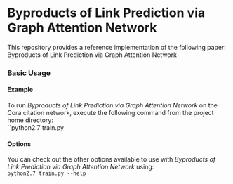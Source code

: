 # Byproducts of Link Prediction via Graph Attention Network

This repository provides a reference implementation of the following paper:
Byproducts of Link Prediction via Graph Attention Network

### Basic Usage

#### Example
To run *Byproducts of Link Prediction via Graph Attention Network* on the Cora citation network, execute the following command from the project home directory:<br/>
	``python2.7 train.py 

#### Options
You can check out the other options available to use with *Byproducts of Link Prediction via Graph Attention Network* using:<br/>
	``python2.7 train.py --help``
